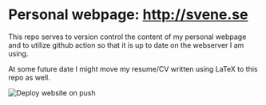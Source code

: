 # Personal webpage: http://svene.se

This repo serves to version control the content of my personal webpage and to utilize github action so that it is up to date on the webserver I am using.

At some future date I might move my resume/CV written using LaTeX to this repo as well.

![Deploy website on push](https://github.com/sven91swe/personal_webpage/workflows/Deploy%20website%20on%20push/badge.svg)
